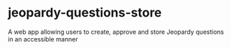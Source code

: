 # jeopardy-questions-store
A web app allowing users to create, approve and store Jeopardy questions in an accessible manner
